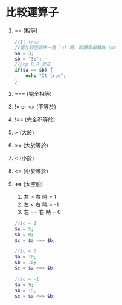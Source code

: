 # 比較運算子

1. \=\= (相等)
    
    ```php
    //It true
    //當比較值其中一為 int 時，則將字串轉為 int
    $a = 3;
    $b = "3b";
    //php 8.0 修正
    if($a == $b) {
    	echo "It true";
    }
    ```
    
2. \=\=\= (完全相等)
3. \!\= or \<\> (不等於)
4. \!\=\= (完全不等於)
5. \> (大於)
6. \>= (大於等於)
7. \< (小於)
8. \<\= (小於等於)
9. \<\=\> (太空船)  
    1. 左 > 右 時 = 1  
    2. 左 < 右 時 = -1  
    3. 左 == 右 時 = 0
    ```php
    //$c = 1
    $a = 5;
    $b = 0;
    $c = $a <=> $b;
    
    //$c = 0
    $a = 10;
    $b = 10;
    $c = $a <=> $b;
    
    //$c = -1
    $a = 9;
    $b = 15;
    $c = $a <=> $b;
    ```